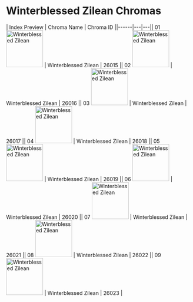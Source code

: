 # Winterblessed Zilean Chromas

| Index  Preview | Chroma Name | Chroma ID ||------|---|---|| 01  <img src='https://raw.communitydragon.org/latest/plugins/rcp-be-lol-game-data/global/default/v1/champion-chroma-images/26/26015.png' alt='Winterblessed Zilean' width='100'> | Winterblessed Zilean | 26015 || 02  <img src='https://raw.communitydragon.org/latest/plugins/rcp-be-lol-game-data/global/default/v1/champion-chroma-images/26/26016.png' alt='Winterblessed Zilean' width='100'> | Winterblessed Zilean | 26016 || 03  <img src='https://raw.communitydragon.org/latest/plugins/rcp-be-lol-game-data/global/default/v1/champion-chroma-images/26/26017.png' alt='Winterblessed Zilean' width='100'> | Winterblessed Zilean | 26017 || 04  <img src='https://raw.communitydragon.org/latest/plugins/rcp-be-lol-game-data/global/default/v1/champion-chroma-images/26/26018.png' alt='Winterblessed Zilean' width='100'> | Winterblessed Zilean | 26018 || 05  <img src='https://raw.communitydragon.org/latest/plugins/rcp-be-lol-game-data/global/default/v1/champion-chroma-images/26/26019.png' alt='Winterblessed Zilean' width='100'> | Winterblessed Zilean | 26019 || 06  <img src='https://raw.communitydragon.org/latest/plugins/rcp-be-lol-game-data/global/default/v1/champion-chroma-images/26/26020.png' alt='Winterblessed Zilean' width='100'> | Winterblessed Zilean | 26020 || 07  <img src='https://raw.communitydragon.org/latest/plugins/rcp-be-lol-game-data/global/default/v1/champion-chroma-images/26/26021.png' alt='Winterblessed Zilean' width='100'> | Winterblessed Zilean | 26021 || 08  <img src='https://raw.communitydragon.org/latest/plugins/rcp-be-lol-game-data/global/default/v1/champion-chroma-images/26/26022.png' alt='Winterblessed Zilean' width='100'> | Winterblessed Zilean | 26022 || 09  <img src='https://raw.communitydragon.org/latest/plugins/rcp-be-lol-game-data/global/default/v1/champion-chroma-images/26/26023.png' alt='Winterblessed Zilean' width='100'> | Winterblessed Zilean | 26023 |